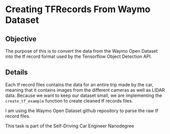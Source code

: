 # Creating TFRecords From Waymo Dataset

## Objective
The purpose of this is to convert the data from the Waymo Open Dataset into the tf record format used by the Tensorflow Object Detection API.

## Details
Each tf record files contains the data for an entire trip made by the car, meaning that 
it contains images from the different cameras as well as LIDAR data. Because we want 
to keep our dataset small, we are implementing the `create_tf_example` function to 
create cleaned tf records files.

I am using the Waymo Open Dataset github repository to parse the raw tf record files.

This task is part of the Self-Driving Car Engineer Nanodegree
